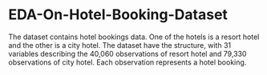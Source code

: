 # EDA-On-Hotel-Booking-Dataset
The dataset contains hotel bookings data. One of the hotels is a resort hotel and the other is a city hotel. The dataset have the structure, with 31 variables describing the 40,060 observations of resort hotel and 79,330 observations of city hotel. Each observation represents a hotel booking.  
